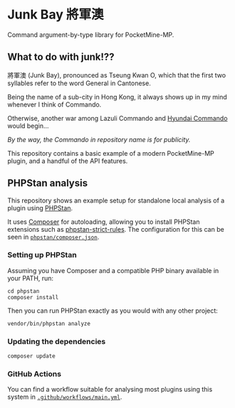 # Junk Bay 將軍澳
Command argument-by-type library for PocketMine-MP.
## What to do with junk!??
將軍澳 (Junk Bay), pronounced as Tseung Kwan O, which that the first two syllables refer to the word General in Cantonese.

Being the name of a sub-city in Hong Kong, it always
shows up in my mind whenever I think of
Commando.

Otherwise, another war among Lazuli Commando and [Hyundai Commando](https://github.com/keopiwauyu/HyundaiCommando) would begin...

*By the way, the Commando in repository name is for publicity.*

This repository contains a basic example of a modern PocketMine-MP plugin, and a handful of the API features.

## PHPStan analysis
This repository shows an example setup for standalone local analysis of a plugin using [PHPStan](https://phpstan.org).

It uses [Composer](https://getcomposer.org) for autoloading, allowing you to install PHPStan extensions such as [phpstan-strict-rules](https://github.com/phpstan/phpstan-strict-rules). The configuration for this can be seen in [`phpstan/composer.json`](/phpstan/composer.json).

### Setting up PHPStan
Assuming you have Composer and a compatible PHP binary available in your PATH, run:
```
cd phpstan
composer install
```

Then you can run PHPStan exactly as you would with any other project:
```
vendor/bin/phpstan analyze
```

### Updating the dependencies
```
composer update
```

### GitHub Actions
You can find a workflow suitable for analysing most plugins using this system in [`.github/workflows/main.yml`](/.github/workflows/main.yml).
